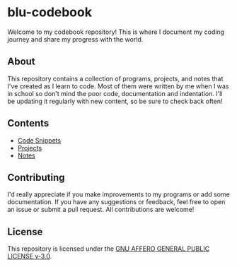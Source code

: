 # blu-codebook

Welcome to my codebook repository! This is where I document my coding journey and share my progress with the world.

## About

This repository contains a collection of programs, projects, and notes that I've created as I learn to code. Most of them were written by me when I was in school so don't mind the poor code, documentation and indentation. I'll be updating it regularly with new content, so be sure to check back often!

## Contents

- [Code Snippets](./code-snippets)
- [Projects](./projects)
- [Notes](./notes)

## Contributing

I'd really appreciate if you make improvements to my programs or add some documentation. If you have any suggestions or feedback, feel free to open an issue or submit a pull request. All contributions are welcome!

## License

This repository is licensed under the [GNU AFFERO GENERAL PUBLIC LICENSE v-3.0](./LICENSE).
